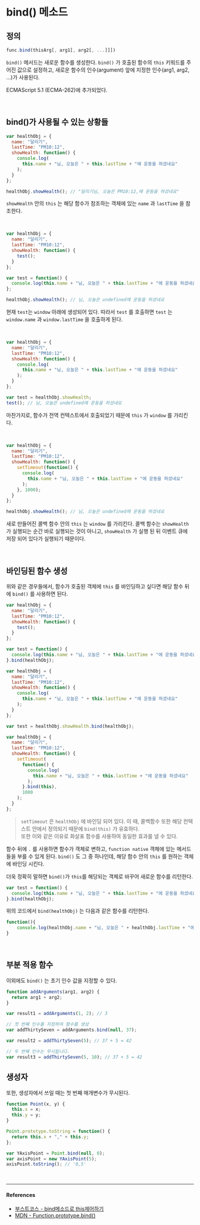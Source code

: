 # bind() 메소드

## 정의

```js
func.bind(thisArg[, arg1[, arg2[, ...]]])
```

`bind()` 메서드는 새로운 함수를 생성한다. `bind()` 가 호출된 함수의 `this` 키워드를 주어진 값으로 설정하고, 새로운 함수의 인수(argument) 앞에 지정한 인수(arg1, arg2, ...)가 사용된다.

ECMAScript 5.1 (ECMA-262)에 추가되었다.

<br/>

## bind()가 사용될 수 있는 상황들

```js
var healthObj = {
  name: "달리기",
  lastTime: "PM10:12",
  showHealth: function() {
    console.log(
      this.name + "님, 오늘은 " + this.lastTime + "에 운동을 하셨네요"
    );
  }
};

healthObj.showHealth(); // "달리기님, 오늘은 PM10:12,에 운동을 하셨네요"
```

`showHealth` 안의 `this` 는 해당 함수가 참조하는 객체에 있는 `name` 과 `lastTime` 을 참조한다.

<br/>

```js
var healthObj = {
  name: "달리기",
  lastTime: "PM10:12",
  showHealth: function() {
    test();
  }
};

var test = function() {
  console.log(this.name + "님, 오늘은 " + this.lastTime + "에 운동을 하셨네요");
};

healthObj.showHealth(); // 님, 오늘은 undefined에 운동을 하셨네요
```

현재 `test`는 `window` 아래에 생성되어 있다. 따라서 `test` 를 호출하면 `test` 는 `window.name` 과 `window.lastTime` 을 호출하게 된다.

<br/>

```js
var healthObj = {
  name: "달리기",
  lastTime: "PM10:12",
  showHealth: function() {
    console.log(
      this.name + "님, 오늘은 " + this.lastTime + "에 운동을 하셨네요"
    );
  }
};

var test = healthObj.showHealth;
test(); // 님, 오늘은 undefined에 운동을 하셨네요
```

마찬가지로, 함수가 전역 컨텍스트에서 호출되었기 때문에 `this` 가 `window` 를 가리킨다.

<br/>

```js
var healthObj = {
  name: "달리기",
  lastTime: "PM10:12",
  showHealth: function() {
    setTimeout(function() {
      console.log(
        this.name + "님, 오늘은 " + this.lastTime + "에 운동을 하셨네요"
      );
    }, 1000);
  }
};

healthObj.showHealth(); // 님, 오늘은 undefined에 운동을 하셨네요
```

새로 만들어진 콜백 함수 안의 `this` 는 `window` 를 가리킨다. 콜백 함수는 `showHealth` 가 실행되는 순간 바로 실행되는 것이 아니고, `showHealth` 가 실행 된 뒤 이벤트 큐에 저장 되어 있다가 실행되기 때문이다.

<br/>

## 바인딩된 함수 생성

위와 같은 경우들에서, 함수가 호출된 객체에 `this` 를 바인딩하고 싶다면 해당 함수 뒤에 `bind()` 를 사용하면 된다.

```js
var healthObj = {
  name: "달리기",
  lastTime: "PM10:12",
  showHealth: function() {
    test();
  }
};

var test = function() {
  console.log(this.name + "님, 오늘은 " + this.lastTime + "에 운동을 하셨네요");
}.bind(healthObj);
```

```js
var healthObj = {
  name: "달리기",
  lastTime: "PM10:12",
  showHealth: function() {
    console.log(
      this.name + "님, 오늘은 " + this.lastTime + "에 운동을 하셨네요"
    );
  }
};

var test = healthObj.showHealth.bind(healthObj);
```

```js
var healthObj = {
  name: "달리기",
  lastTime: "PM10:12",
  showHealth: function() {
    setTimeout(
      function() {
        console.log(
          this.name + "님, 오늘은 " + this.lastTime + "에 운동을 하셨네요"
        );
      }.bind(this),
      1000
    );
  }
};
```

> `setTimeout` 은 `healthObj` 에 바인딩 되어 있다. 이 때, 콜백함수 또한 해당 컨텍스트 안에서 정의되기 때문에 `bind(this)` 가 유효하다.<br/>
> 또한 이와 같은 이유로 화살표 함수를 사용하여 동일한 효과를 낼 수 있다.

함수 뒤에 `.` 를 사용하면 함수가 객체로 변하고, `function native` 객체에 있는 메서드들을 부를 수 있게 된다. `bind()` 도 그 중 하나인데, 해당 함수 안의 `this` 를 원하는 객체에 바인딩 시킨다.

더욱 정확히 말하면 `bind()`가 `this`를 해당되는 객체로 바꾸어 새로운 함수를 리턴한다.

```js
var test = function() {
  console.log(this.name + "님, 오늘은 " + this.lastTime + "에 운동을 하셨네요");
}.bind(healthObj);
```

위의 코드에서 `bind(healthObj)` 는 다음과 같은 함수를 리턴한다.

```js
function(){
    console.log(healthObj.name + "님, 오늘은 " + healthObj.lastTime + "에 운동을 하셨네요");
}
```

<br/>

## 부분 적용 함수

이외에도 `bind()` 는 초기 인수 값을 지정할 수 있다.

```js
function addArguments(arg1, arg2) {
  return arg1 + arg2;
}

var result1 = addArguments(1, 2); // 3

// 첫 번째 인수를 지정하여 함수를 생성
var addThirtySeven = addArguments.bind(null, 37);

var result2 = addThirtySeven(5); // 37 + 5 = 42

// 두 번째 인수는 무시됩니다.
var result3 = addThirtySeven(5, 10); // 37 + 5 = 42
```

## 생성자

또한, 생성자에서 쓰일 때는 첫 번째 매개변수가 무시된다.

```js
function Point(x, y) {
  this.x = x;
  this.y = y;
}

Point.prototype.toString = function() {
  return this.x + "," + this.y;
};

var YAxisPoint = Point.bind(null, 0);
var axisPoint = new YAxisPoint(5);
axisPoint.toString(); // '0,5'
```

<br/>

---

#### References

- [부스트코스 - bind메소드로 this제어하기](https://www.edwith.org/boostcourse-web/lecture/16780/)
- [MDN - Function.prototype.bind()](https://developer.mozilla.org/ko/docs/Web/JavaScript/Reference/Global_Objects/Function/bind)
